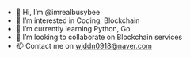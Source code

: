 - 👋 Hi, I’m @imrealbusybee
- 👀 I’m interested in Coding, Blockchain
- 🌱 I’m currently learning Python, Go
- 💞️ I’m looking to collaborate on Blockchain services
- 📫 Contact me on
     wjddn0918@naver.com

<!---
imrealbusybee/imrealbusybee is a ✨ special ✨ repository because its `README.md` (this file) appears on your GitHub profile.
You can click the Preview link to take a look at your changes.
--->
